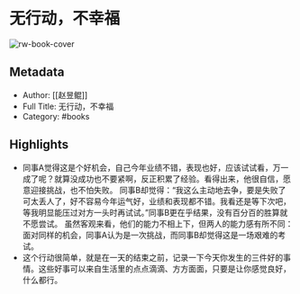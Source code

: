 # 无行动，不幸福

![rw-book-cover](https://cdn.weread.qq.com/weread/cover/92/3300011792/s_3300011792.jpg)

## Metadata
- Author: [[赵昱鲲]]
- Full Title: 无行动，不幸福
- Category: #books

## Highlights
- 同事A觉得这是个好机会，自己今年业绩不错，表现也好，应该试试看，万一成了呢？就算没成功也不要紧啊，反正积累了经验。看得出来，他很自信，愿意迎接挑战，也不怕失败。
  同事B却觉得：“我这么主动地去争，要是失败了可太丢人了，好不容易今年运气好，业绩和表现都不错。我看还是等下次吧，等我明显能压过对方一头时再试试。”同事B更在乎结果，没有百分百的胜算就不愿尝试。
  虽然客观来看，他们的能力不相上下，但两人的能力感有所不同：面对同样的机会，同事A认为是一次挑战，而同事B却觉得这是一场艰难的考试。
- 这个行动很简单，就是在一天的结束之前，记录一下今天你发生的三件好的事情。这些好事可以来自生活里的点点滴滴、方方面面，只要是让你感觉良好，什么都行。
